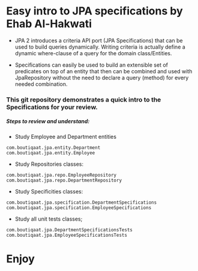 # Easy intro to JPA specifications by Ehab Al-Hakwati

- JPA 2 introduces a criteria API port (JPA Specifications) that can be used to build queries dynamically. Writing criteria is actually define a dynamic where-clause of a query for the domain class/Entities.

- Specifications can easily be used to build an extensible set of predicates on top of an entity that then can be combined and used with JpaRepository without the need to declare a query (method) for every needed combination. 

### This git repository demonstrates a quick intro to the Specifications for your review.

##### Steps to review and understand:
- Study Employee and Department entities
```
com.boutiqaat.jpa.entity.Department
com.boutiqaat.jpa.entity.Employee
```
- Study Repositories classes:
```
com.boutiqaat.jpa.repo.EmployeeRepository
com.boutiqaat.jpa.repo.DepartmentRepository
```
- Study Specificities classes:
```
com.boutiqaat.jpa.specification.DepartmentSpecifications
com.boutiqaat.jpa.specification.EmployeeSpecifications
```
- Study all unit tests classes;
```
com.boutiqaat.jpa.DepartmentSpecificationsTests
com.boutiqaat.jpa.EmployeeSpecificationsTests
```

# Enjoy
